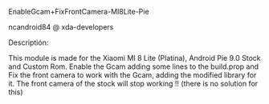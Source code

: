 EnableGcam+FixFrontCamera-MI8Lite-Pie

ncandroid84 @ xda-developers

Descriptión:

This module is made for the Xiaomi MI 8 Lite (Platina), Android Pie 9.0 Stock and Custom Rom. Enable the Gcam adding some lines to the build.prop and Fix the front camera to work with the Gcam, adding the modified library for it.
The front camera of the stock will stop working !! (there is no solution for this)
